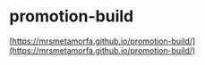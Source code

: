 # promotion-build

[https://mrsmetamorfa.github.io/promotion-build/](https://mrsmetamorfa.github.io/promotion-build/)
